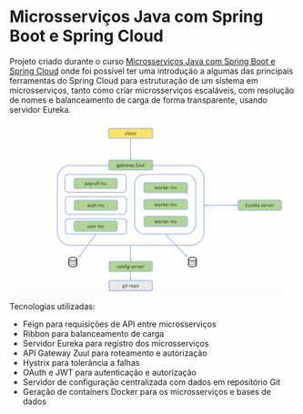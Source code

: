 #  Microsserviços Java com Spring Boot e Spring Cloud

Projeto criado durante o curso [Microsserviços Java com Spring Boot e Spring Cloud](https://www.udemy.com/course/microsservicos-java-spring-cloud)
onde foi possível ter uma introdução a algumas das principais ferramentas do Spring Cloud para estruturação de um sistema em microsserviços, tanto como criar microsserviços escaláveis, com resolução de nomes e balanceamento de carga de forma transparente, usando servidor Eureka.


![Screenshot](layout.PNG)

Tecnologias utilizadas:

 - Feign para requisições de API entre microsserviços
 - Ribbon para balanceamento de carga
 - Servidor Eureka para registro dos microsserviços
 - API Gateway Zuul para roteamento e autorização
 - Hystrix para tolerância a falhas
 - OAuth e JWT para autenticação e autorização
 - Servidor de configuração centralizada com dados em repositório Git
 - Geração de containers Docker para os microsserviços e bases de dados

